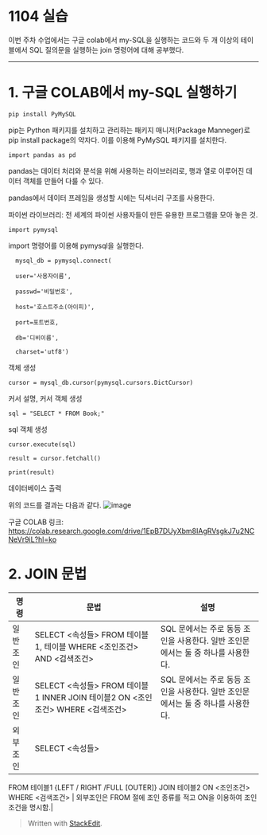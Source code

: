 # 1104 실습

이번 주차 수업에서는 구글 colab에서 my-SQL을 실행하는  코드와 두 개 이상의 테이블에서 SQL 질의문을 실행하는 join 명령어에 대해 공부했다.

---
# 1. 구글 COLAB에서 my-SQL 실행하기

 

    pip install PyMySQL
    
 pip는 Python 패키지를 설치하고 관리하는 패키지 매니저(Package Manneger)로 pip install package의 약자다. 이를 이용해 PyMySQL 패키지를 설치한다.
  

    import pandas as pd
    
pandas는 데이터 처리와 분석을 위해 사용하는 라이브러리로, 행과 열로 이루어진 데이터 객체를 만들어 다룰 수 있다.

pandas에서 데이터 프레임을 생성할 시에는 딕셔너리 구조를 사용한다. 

파이썬 라이브러리: 전 세계의 파이썬 사용자들이 만든 유용한 프로그램을 모아 놓은 것.

    import pymysql
    
import 명령어를 이용해 pymysql을 실행한다.
  

      mysql_db = pymysql.connect(
        
      user='사용자이름',
        
      passwd='비밀번호',
        
      host='호스트주소(아이피)',
        
      port=포트번호,
        
      db='디비이름',
        
      charset='utf8')

객체 생성

    cursor = mysql_db.cursor(pymysql.cursors.DictCursor)

커서 설명, 커서 객체 생성


    sql = "SELECT * FROM Book;"

sql 객체 생성


    cursor.execute(sql)
    
    result = cursor.fetchall()
    
    print(result)
   
   데이터베이스 출력

위의 코드를 결과는 다음과 같다.
![image](https://user-images.githubusercontent.com/114793024/200758924-02a3740e-800e-4ec1-ade1-587e72fb526d.png)

구글 COLAB 링크: 
https://colab.research.google.com/drive/1EpB7DUyXbm8IAgRVsgkJ7u2NCNeVr9iL?hl=ko


# 2. JOIN 문법

| 명령 | 문법 |  설명  |
|--|--|--|
| 일반 조인 | SELECT <속성들> FROM 테이블1, 테이블 WHERE <조인조건> AND <검색조건>|SQL 문에서는 주로 동등 조인을 사용한다. 일반 조인문에서는 둘 중 하나를 사용한다.|
| 일반 조인 |SELECT <속성들> FROM 테이블1 INNER JOIN 테이블2 ON <조인조건> WHERE <검색조건>  |SQL 문에서는 주로 동등 조인을 사용한다. 일반 조인문에서는 둘 중 하나를 사용한다.|
|외부조인| SELECT <속성들> 
FROM 테이블1 {LEFT / RIGHT /FULL [OUTER]} 
JOIN 테이블2 ON <조인조건> WHERE <검색조건> | 외부조인은 FROM 절에 조인 종류를 적고 ON을 이용하여 조인조건을 명시함.|





> Written with [StackEdit](https://stackedit.io/).




<!--stackedit_data:
eyJoaXN0b3J5IjpbNjc0MzcwODcxLDc4Mzc3NTg3Nyw2MTA1OT
AyMzMsMTE3OTYxMDkxNyw5NjMzMjY2NzYsLTE1MjQwMzI2NjZd
fQ==
-->